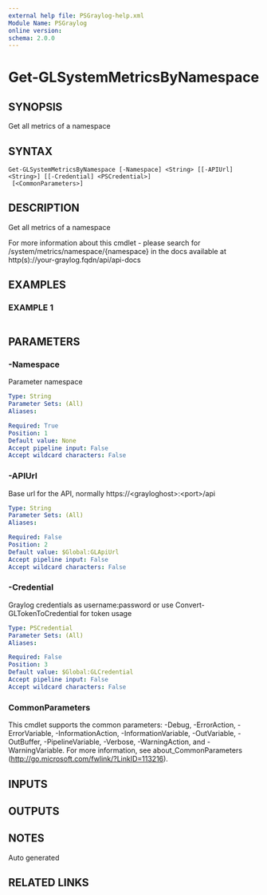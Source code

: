 ```yaml
---
external help file: PSGraylog-help.xml
Module Name: PSGraylog
online version:
schema: 2.0.0
---
```


# Get-GLSystemMetricsByNamespace

## SYNOPSIS
Get all metrics of a namespace

## SYNTAX

```
Get-GLSystemMetricsByNamespace [-Namespace] <String> [[-APIUrl] <String>] [[-Credential] <PSCredential>]
 [<CommonParameters>]
```

## DESCRIPTION
Get all metrics of a namespace


For more information about this cmdlet - please search for /system/metrics/namespace/{namespace} in the docs available at http(s)://your-graylog.fqdn/api/api-docs

## EXAMPLES

### EXAMPLE 1
```

```

## PARAMETERS

### -Namespace
Parameter namespace

```yaml
Type: String
Parameter Sets: (All)
Aliases:

Required: True
Position: 1
Default value: None
Accept pipeline input: False
Accept wildcard characters: False
```

### -APIUrl
Base url for the API, normally https://\<grayloghost\>:\<port\>/api

```yaml
Type: String
Parameter Sets: (All)
Aliases:

Required: False
Position: 2
Default value: $Global:GLApiUrl
Accept pipeline input: False
Accept wildcard characters: False
```

### -Credential
Graylog credentials as username:password or use Convert-GLTokenToCredential for token usage

```yaml
Type: PSCredential
Parameter Sets: (All)
Aliases:

Required: False
Position: 3
Default value: $Global:GLCredential
Accept pipeline input: False
Accept wildcard characters: False
```

### CommonParameters
This cmdlet supports the common parameters: -Debug, -ErrorAction, -ErrorVariable, -InformationAction, -InformationVariable, -OutVariable, -OutBuffer, -PipelineVariable, -Verbose, -WarningAction, and -WarningVariable. For more information, see about_CommonParameters (http://go.microsoft.com/fwlink/?LinkID=113216).

## INPUTS

## OUTPUTS

## NOTES
Auto generated

## RELATED LINKS
